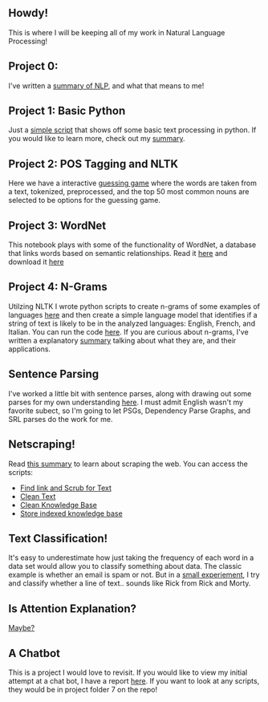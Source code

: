 
## Howdy!
This is where I will be keeping all of my work in Natural Language Processing!

## Project 0:
I've written a [summary of NLP](overview-of-nlp.pdf), and what that means to me!

## Project 1: Basic Python
Just a [simple script](project-1/contact-parser.py) that shows off some basic text processing in python. If you would like to learn more, check out my [summary](project-1/summary.md).

## Project 2: POS Tagging and NLTK
Here we have a interactive [guessing game](project-2/guessing-game.py) where the words are taken from a text, tokenized, preprocessed, and the top 50 most common nouns are selected to be options for the guessing game.

## Project 3: WordNet
This notebook plays with some of the functionality of WordNet, a database that links words based on semantic relationships. Read it [here](project-3/wordnet.pdf) and download it [here](project-3/wordnet.ipynb)

## Project 4: N-Grams
Utilzing NLTK I wrote python scripts to create n-grams of some examples of languages [here](project-4/ngram-dictionary.py) and then create a simple language model that identifies if a string of text is likely to be in the analyzed languages: English, French, and Italian. You can run the code [here](project-4/language-finder.py). If you are curious about n-grams, I've written a explanatory [summary](project-4/ngrams-assignment.pdf) talking about what they are, and their applications.

## Sentence Parsing
I've worked a little bit with sentence parses, along with drawing out some parses for my own understanding [here](sentence_parsing.pdf). I must admit English wasn't my favorite subect, so I'm going to let PSGs, Dependency Parse Graphs, and SRL parses do the work for me.

## Netscraping!
Read [this summary](project-5/summary.pdf) to learn about scraping the web. You can access the scripts:
- [Find link and Scrub for Text](project-5/web_crawler.py)
- [Clean Text](project-5/web_crawler2.py)
- [Clean Knowledge Base](project-5/web_crawler3.py)
- [Store indexed knowledge base](project-5/web_crawler4.py)

## Text Classification!
It's easy to underestimate how just taking the frequency of each word in a data set would allow you to classify something about data. The classic example is whether an email is spam or not. But in a [small experiement](project-6/text-classification.pdf), I try and classify whether a line of text.. sounds like Rick from Rick and Morty.

## Is Attention Explanation?
[Maybe?](Summary_of_Attention_Article.pdf)

## A Chatbot
This is a project I would love to revisit. If you would like to view my initial attempt at a chat bot, I have a report [here](project-7/report.pdf). If you want to look at any scripts, they would be in project folder 7 on the repo!
